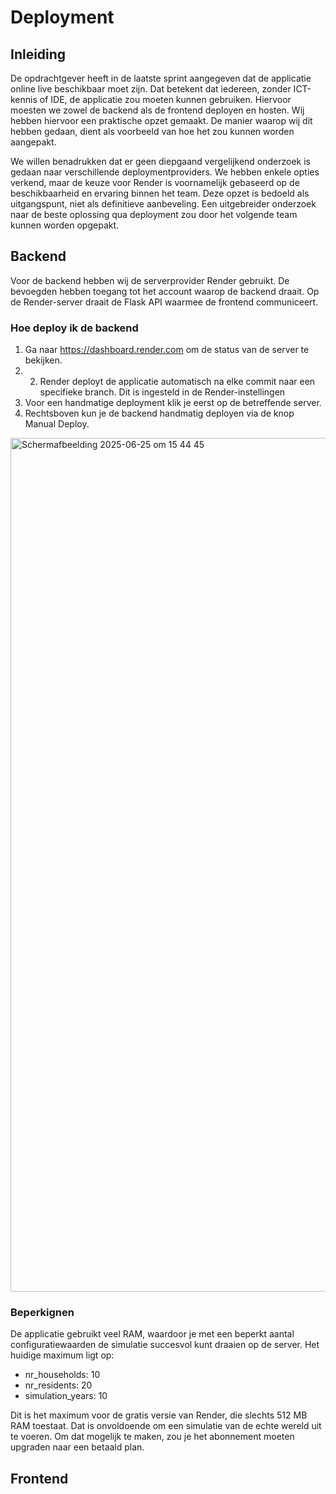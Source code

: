 # Deployment

## Inleiding

De opdrachtgever heeft in de laatste sprint aangegeven dat de applicatie online live beschikbaar moet zijn. Dat betekent dat iedereen, zonder ICT-kennis of IDE, de applicatie zou moeten kunnen gebruiken. Hiervoor moesten we zowel de backend als de frontend deployen en hosten. Wij hebben hiervoor een praktische opzet gemaakt. De manier waarop wij dit hebben gedaan, dient als voorbeeld van hoe het zou kunnen worden aangepakt. 

We willen benadrukken dat er geen diepgaand vergelijkend onderzoek is gedaan naar verschillende deploymentproviders. We hebben enkele opties verkend, maar de keuze voor Render is voornamelijk gebaseerd op de beschikbaarheid en ervaring binnen het team. Deze opzet is bedoeld als uitgangspunt, niet als definitieve aanbeveling. Een uitgebreider onderzoek naar de beste oplossing qua deployment zou door het volgende team kunnen worden opgepakt.

## Backend

Voor de backend hebben wij de serverprovider Render gebruikt. De bevoegden hebben toegang tot het account waarop de backend draait. Op de Render-server draait de Flask API waarmee de frontend communiceert.

### Hoe deploy ik de backend
1.	Ga naar https://dashboard.render.com om de status van de server te bekijken.
2.	2.	Render deployt de applicatie automatisch na elke commit naar een specifieke branch. Dit is ingesteld in de Render-instellingen
3.	Voor een handmatige deployment klik je eerst op de betreffende server.
4.	Rechtsboven kun je de backend handmatig deployen via de knop Manual Deploy.

<img width="1366" alt="Scherm­afbeelding 2025-06-25 om 15 44 45" src="https://github.com/user-attachments/assets/4864a9b8-7535-45e5-9b55-99ec1725ce6d" />

### Beperkignen
De applicatie gebruikt veel RAM, waardoor je met een beperkt aantal configuratiewaarden de simulatie succesvol kunt draaien op de server. Het huidige maximum ligt op:

- nr_households: 10
- nr_residents: 20
- simulation_years: 10

Dit is het maximum voor de gratis versie van Render, die slechts 512 MB RAM toestaat. Dat is onvoldoende om een simulatie van de echte wereld uit te voeren. Om dat mogelijk te maken, zou je het abonnement moeten upgraden naar een betaald plan.

## Frontend

